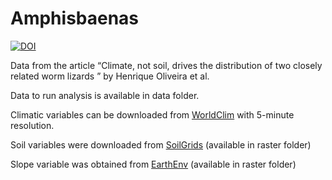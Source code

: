 # Amphisbaenas

[![DOI](https://zenodo.org/badge/522530874.svg)](https://doi.org/10.5281/zenodo.7314017)

Data from the article “Climate, not soil, drives the distribution of two closely related worm lizards ” by Henrique Oliveira et al. 

Data to run analysis is available in data folder.

Climatic variables can be downloaded from [WorldClim](https://worldclim.org/data/worldclim21.html) with 5-minute resolution.

Soil variables were downloaded from [SoilGrids](https://soilgrids.org/) (available in raster folder)

Slope variable was obtained from [EarthEnv](https://www.earthenv.org/topography) (available in raster folder)
